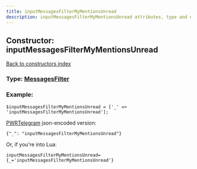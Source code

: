 ```yaml
---
title: inputMessagesFilterMyMentionsUnread
description: inputMessagesFilterMyMentionsUnread attributes, type and example
---
```

## Constructor: inputMessagesFilterMyMentionsUnread  
[Back to constructors index](index.md)






### Type: [MessagesFilter](../types/MessagesFilter.md)


### Example:

```
$inputMessagesFilterMyMentionsUnread = ['_' => 'inputMessagesFilterMyMentionsUnread'];
```  

[PWRTelegram](https://pwrtelegram.xyz) json-encoded version:

```
{"_": "inputMessagesFilterMyMentionsUnread"}
```


Or, if you're into Lua:  


```
inputMessagesFilterMyMentionsUnread={_='inputMessagesFilterMyMentionsUnread'}

```



